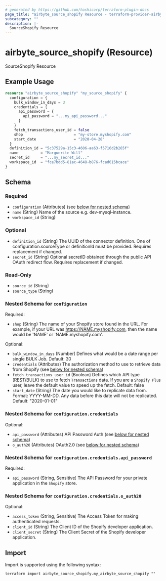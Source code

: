 ```yaml
---
# generated by https://github.com/hashicorp/terraform-plugin-docs
page_title: "airbyte_source_shopify Resource - terraform-provider-airbyte"
subcategory: ""
description: |-
  SourceShopify Resource
---
```


# airbyte_source_shopify (Resource)

SourceShopify Resource

## Example Usage

```terraform
resource "airbyte_source_shopify" "my_source_shopify" {
  configuration = {
    bulk_window_in_days = 3
    credentials = {
      api_password = {
        api_password = "...my_api_password..."
      }
    }
    fetch_transactions_user_id = false
    shop                       = "my-store.myshopify.com"
    start_date                 = "2020-04-28"
  }
  definition_id = "5c37529a-15c3-4606-aa63-f5716d2b265f"
  name          = "Marguerite Will"
  secret_id     = "...my_secret_id..."
  workspace_id  = "fce7bdd5-81ac-4648-b876-fcad615bcace"
}
```

<!-- schema generated by tfplugindocs -->
## Schema

### Required

- `configuration` (Attributes) (see [below for nested schema](#nestedatt--configuration))
- `name` (String) Name of the source e.g. dev-mysql-instance.
- `workspace_id` (String)

### Optional

- `definition_id` (String) The UUID of the connector definition. One of configuration.sourceType or definitionId must be provided. Requires replacement if changed.
- `secret_id` (String) Optional secretID obtained through the public API OAuth redirect flow. Requires replacement if changed.

### Read-Only

- `source_id` (String)
- `source_type` (String)

<a id="nestedatt--configuration"></a>
### Nested Schema for `configuration`

Required:

- `shop` (String) The name of your Shopify store found in the URL. For example, if your URL was https://NAME.myshopify.com, then the name would be 'NAME' or 'NAME.myshopify.com'.

Optional:

- `bulk_window_in_days` (Number) Defines what would be a date range per single BULK Job. Default: 30
- `credentials` (Attributes) The authorization method to use to retrieve data from Shopify (see [below for nested schema](#nestedatt--configuration--credentials))
- `fetch_transactions_user_id` (Boolean) Defines which API type (REST/BULK) to use to fetch `Transactions` data. If you are a `Shopify Plus` user, leave the default value to speed up the fetch. Default: false
- `start_date` (String) The date you would like to replicate data from. Format: YYYY-MM-DD. Any data before this date will not be replicated. Default: "2020-01-01"

<a id="nestedatt--configuration--credentials"></a>
### Nested Schema for `configuration.credentials`

Optional:

- `api_password` (Attributes) API Password Auth (see [below for nested schema](#nestedatt--configuration--credentials--api_password))
- `o_auth20` (Attributes) OAuth2.0 (see [below for nested schema](#nestedatt--configuration--credentials--o_auth20))

<a id="nestedatt--configuration--credentials--api_password"></a>
### Nested Schema for `configuration.credentials.api_password`

Required:

- `api_password` (String, Sensitive) The API Password for your private application in the `Shopify` store.


<a id="nestedatt--configuration--credentials--o_auth20"></a>
### Nested Schema for `configuration.credentials.o_auth20`

Optional:

- `access_token` (String, Sensitive) The Access Token for making authenticated requests.
- `client_id` (String) The Client ID of the Shopify developer application.
- `client_secret` (String) The Client Secret of the Shopify developer application.

## Import

Import is supported using the following syntax:

```shell
terraform import airbyte_source_shopify.my_airbyte_source_shopify ""
```
